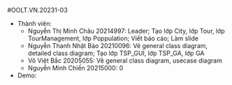 #OOLT.VN.20231-03 
- Thành viên: 
  - Nguyễn Thị Minh Châu 20214997: Leader; Tạo lớp City, lớp Tour, lớp TourManagement, lớp Poppulation; Viết báo cáo; Làm slide
  - Nguyễn Thanh Nhật Bảo 20210096: Vẽ general class diagram, detailed class diagram; Tạo lớp TSP_GUI, lớp TSP_GA, lớp GA
  - Võ Việt Bắc 20205055: Vẽ general class diagram, usecase diagram
  - Nguyễn Minh Chiến 20215000: 0
- Demo: 


